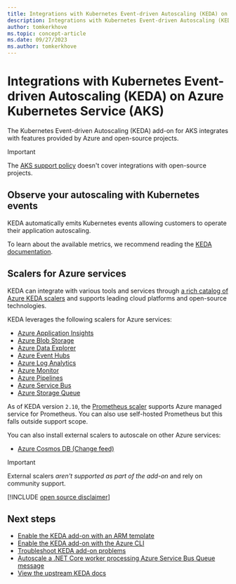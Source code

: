 ```yaml
---
title: Integrations with Kubernetes Event-driven Autoscaling (KEDA) on Azure Kubernetes Service (AKS)
description: Integrations with Kubernetes Event-driven Autoscaling (KEDA) on Azure Kubernetes Service (AKS).
author: tomkerkhove
ms.topic: concept-article
ms.date: 09/27/2023
ms.author: tomkerkhove
---
```


# Integrations with Kubernetes Event-driven Autoscaling (KEDA) on Azure Kubernetes Service (AKS)

The Kubernetes Event-driven Autoscaling (KEDA) add-on for AKS integrates with features provided by Azure and open-source projects.

> [!IMPORTANT]
> The [AKS support policy][aks-support-policy] doesn't cover integrations with open-source projects.

## Observe your autoscaling with Kubernetes events

KEDA automatically emits Kubernetes events allowing customers to operate their application autoscaling.

To learn about the available metrics, we recommend reading the [KEDA documentation][keda-event-docs].

## Scalers for Azure services

KEDA can integrate with various tools and services through [a rich catalog of Azure KEDA scalers][keda-scalers] and supports leading cloud platforms and open-source technologies.

KEDA leverages the following scalers for Azure services:

- [Azure Application Insights](https://keda.sh/docs/latest/scalers/azure-app-insights/)
- [Azure Blob Storage](https://keda.sh/docs/latest/scalers/azure-storage-blob/)
- [Azure Data Explorer](https://keda.sh/docs/latest/scalers/azure-data-explorer/)
- [Azure Event Hubs](https://keda.sh/docs/latest/scalers/azure-event-hub/)
- [Azure Log Analytics](https://keda.sh/docs/latest/scalers/azure-log-analytics/)
- [Azure Monitor](https://keda.sh/docs/latest/scalers/azure-monitor/)
- [Azure Pipelines](https://keda.sh/docs/latest/scalers/azure-pipelines/)
- [Azure Service Bus](https://keda.sh/docs/latest/scalers/azure-service-bus/)
- [Azure Storage Queue](https://keda.sh/docs/latest/scalers/azure-storage-queue/)

As of KEDA version `2.10`, the [Prometheus scaler][prometheus-scaler] supports Azure managed service for Prometheus. You can also use self-hosted Prometheus but this falls outside support scope.

You can also install external scalers to autoscale on other Azure services:
- [Azure Cosmos DB (Change feed)](https://github.com/kedacore/external-scaler-azure-cosmos-db)

> [!IMPORTANT]
> External scalers *aren't supported as part of the add-on* and rely on community support.

[!INCLUDE [open source disclaimer](./includes/open-source-disclaimer.md)]

## Next steps

* [Enable the KEDA add-on with an ARM template][keda-arm]
* [Enable the KEDA add-on with the Azure CLI][keda-cli]
* [Troubleshoot KEDA add-on problems][keda-troubleshoot]
* [Autoscale a .NET Core worker processing Azure Service Bus Queue message][keda-sample]
* [View the upstream KEDA docs][keda]

<!-- LINKS - internal -->
[aks-support-policy]: support-policies.md
[keda-cli]: keda-deploy-add-on-cli.md
[keda-arm]: keda-deploy-add-on-arm.md
[keda-troubleshoot]: /troubleshoot/azure/azure-kubernetes/troubleshoot-kubernetes-event-driven-autoscaling-add-on?context=/azure/aks/context/aks-context

<!-- LINKS - external -->
[keda-scalers]: https://keda.sh/docs/latest/scalers/
[keda-event-docs]: https://keda.sh/docs/latest/reference/events/
[keda-sample]: https://github.com/kedacore/sample-dotnet-worker-servicebus-queue
[prometheus-scaler]: https://keda.sh/docs/2.11/scalers/prometheus/
[keda]: https://keda.sh/docs/2.12/

